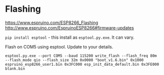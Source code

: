 # Flashing

https://www.espruino.com/ESP8266_Flashing
http://www.espruino.com/EspruinoESP8266#firmware-updates


`pip install esptool` - this install as `esptool.py.exe`. It can vary.

Flash on COM5 using esptool. Update to your details.

`esptool.py.exe --port COM5 --baud 115200 write_flash --flash_freq 80m --flash_mode qio --flash_size 32m 0x0000 "boot_v1.6.bin" 0x1000 espruino_esp8266_user1.bin 0x3FC000 esp_init_data_default.bin 0x3FE000 blank.bin`

